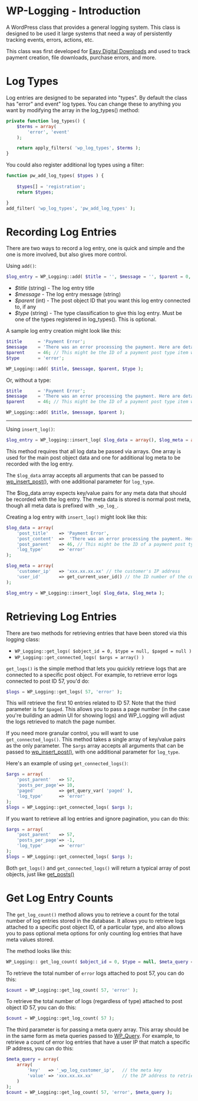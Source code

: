 WP-Logging - Introduction
=========================

A WordPress class that provides a general logging system. This class is designed to be used it large systems that need a way of persistently tracking events, errors, actions, etc.

This class was first developed for [Easy Digital Downloads](https://github.com/pippinsplugins/Easy-Digital-Downloads/) and used to track payment creation, file downloads, purchase errors, and more.

Log Types
=========


Log entries are designed to be separated into "types". By default the class has "error" and event" log types. You can change these to anything you want by modifying the array in the log_types() method:

```php
private function log_types() {
	$terms = array(
		'error', 'event'
	);

	return apply_filters( 'wp_log_types', $terms );
}
```

You could also register additional log types using a filter:

```php
function pw_add_log_types( $types ) {
	
	$types[] = 'registration';
	return $types;

}
add_filter( 'wp_log_types', 'pw_add_log_types' );
```

Recording Log Entries
=====================

There are two ways to record a log entry, one is quick and simple and the one is more involved, but also gives more control.

Using `add()`:

```php
$log_entry = WP_Logging::add( $title = '', $message = '', $parent = 0, $type = null );
```

* _$title_ (string) - The log entry title
* _$message_ - The log entry message (string)
* _$parent_ (int) - The post object ID that you want this log entry connected to, if any
* _$type_ (string) - The type classification to give this log entry. Must be one of the types registered in log_types(). This is optional.

A sample log entry creation might look like this:

```php
$title 		= 'Payment Error';
$message 	= 'There was an error processing the payment. Here are details of the transaction: (details shown here)';
$parent 	= 46; // This might be the ID of a payment post type item we want this log item connected to
$type 		= 'error';

WP_Logging::add( $title, $message, $parent, $type );
```
Or, without a type:
```php
$title 		= 'Payment Error';
$message 	= 'There was an error processing the payment. Here are details of the transaction: (details shown here)';
$parent 	= 46; // This might be the ID of a payment post type item we want this log item connected to

WP_Logging::add( $title, $message, $parent );
```
- - -

Using `insert_log()`:

```php
$log_entry = WP_logging::insert_log( $log_data = array(), $log_meta = array() );
```

This method requires that all log data be passed via arrays. One array is used for the main post object data and one for additional log meta to be recorded with the log entry.

The `$log_data` array accepts all arguments that can be passed to [wp_insert_post()](http://codex.wordpress.org/Function_Reference/wp_insert_post), with one additional parameter for `log_type`.

The $log_data array expects key/value pairs for any meta data that should be recorded with the log entry. The meta data is stored is normal post meta, though all meta data is prefixed with `_wp_log_`.

Creating a log entry with `insert_log()` might look like this:

```php
$log_data = array(
	'post_title' 	=> 'Payment Error',
	'post_content' 	=>  'There was an error processing the payment. Here are details of the transaction: (details shown here)',
	'post_parent'	=> 46, // This might be the ID of a payment post type item we want this log item connected to
	'log_type'		=> 'error'
);

$log_meta = array(
	'customer_ip' 	=> 'xxx.xx.xx.xx' // the customer's IP address
	'user_id' 		=> get_current_user_id() // the ID number of the currently logged-in user
);

$log_entry = WP_Logging::insert_log( $log_data, $log_meta );
```

Retrieving Log Entries
======================

There are two methods for retrieving entries that have been stored via this logging class:

* `WP_Logging::get_logs( $object_id = 0, $type = null, $paged = null )`
* `WP_Logging::get_connected_logs( $args = array() )`

`get_logs()` is the simple method that lets you quickly retrieve logs that are connected to a specific post object. For example, to retrieve error logs connected to post ID 57, you'd do:

```php
$logs = WP_Logging::get_logs( 57, 'error' );
```

This will retrieve the first 10 entries related to ID 57. Note that the third parameter is for `$paged`. This allows you to pass a page number (in the case you're building an admin UI for showing logs) and WP_Logging will adjust the logs retrieved to match the page number.

If you need more granular control, you will want to use `get_connected_logs()`. This method takes a single array of key/value pairs as the only parameter. The `$args` array accepts all arguments that can be passed to [wp_insert_post()](http://codex.wordpress.org/Function_Reference/wp_insert_post), with one additional parameter for `log_type`.

Here's an example of using `get_connected_logs()`:

```php
$args = array(
	'post_parent' 	=> 57,
	'posts_per_page'=> 10,
	'paged'			=> get_query_var( 'paged' ),
	'log_type'		=> 'error'
);
$logs = WP_Logging::get_connected_logs( $args );
```

If you want to retrieve all log entries and ignore pagination, you can do this:

```php
$args = array(
	'post_parent' 	=> 57,
	'posts_per_page'=> -1,
	'log_type'		=> 'error'
);
$logs = WP_Logging::get_connected_logs( $args );
```

Both `get_logs()` and `get_connected_logs()` will return a typical array of post objects, just like [get_posts()](http://codex.wordpress.org/Template_Tags/get_posts)

Get Log Entry Counts
======================

The `get_log_count()` method allows you to retrieve a count for the total number of log entries stored in the database. It allows you to retrieve logs attached to a specific post object ID, of a particular type, and also allows you to pass optional meta options for only counting log entries that have meta values stored.

The method looks like this:

```php
WP_Logging:: get_log_count( $object_id = 0, $type = null, $meta_query = null )
````

To retrieve the total number of `error` logs attached to post 57, you can do this:

```php
$count = WP_Logging::get_log_count( 57, 'error' );
```

To retrieve the total number of logs (regardless of type) attached to post object ID 57, you can do this:

```php
$count = WP_Logging::get_log_count( 57 );
```
The third parameter is for passing a meta query array. This array should be in the same form as meta queries passed to [WP_Query](http://codex.wordpress.org/Class_Reference/WP_Query). For example, to retrieve a count of error log entries that have a user IP that match a specific IP address, you can do this:

```php
$meta_query = array(
	array(
		'key' 	=> '_wp_log_customer_ip',	// the meta key
		'value' => 'xxx.xx.xx.xx'			// the IP address to retrieve logs for
	)
);
$count = WP_Logging::get_log_count( 57, 'error', $meta_query );
```
